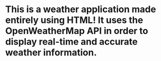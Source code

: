 # This is a weather application made entirely using HTML! It uses the OpenWeatherMap API in order to display real-time and accurate weather information.
